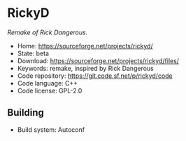 # RickyD

_Remake of Rick Dangerous._

- Home: https://sourceforge.net/projects/rickyd/
- State: beta
- Download: https://sourceforge.net/projects/rickyd/files/
- Keywords: remake, inspired by Rick Dangerous
- Code repository: https://git.code.sf.net/p/rickyd/code
- Code language: C++
- Code license: GPL-2.0

## Building

- Build system: Autoconf
